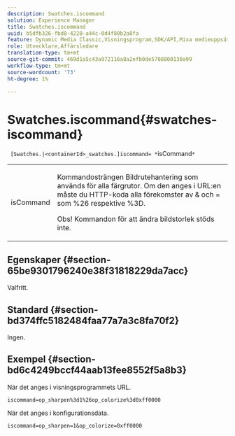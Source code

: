 ```yaml
---
description: Swatches.iscommand
solution: Experience Manager
title: Swatches.iscommand
uuid: b5dfb326-fbd8-4220-a44c-0d4f80b2a8fa
feature: Dynamic Media Classic,Visningsprogram,SDK/API,Mixa medieuppsättningar
role: Utvecklare,Affärsledare
translation-type: tm+mt
source-git-commit: 469d1a5c43a972116a8a2efb0de5708800130a99
workflow-type: tm+mt
source-wordcount: '73'
ht-degree: 1%

---
```



# Swatches.iscommand{#swatches-iscommand}

` [Swatches.|<containerId>_swatches.]iscommand= *`isCommand`*`

<table id="table_43A84C1044574A6FAB8CE67D71AAD5EC"> 
 <tbody> 
  <tr> 
   <td colname="col1"> <p> <span class="codeph"> <span class="varname"> isCommand</span> </span> </p> </td> 
   <td colname="col2"> <p> Kommandosträngen Bildrutehantering som används för alla färgrutor. Om den anges i URL:en måste du HTTP-koda alla förekomster av <span class="codeph"> &amp;</span> och <span class="codeph"> =</span> som <span class="codeph"> %26</span> respektive <span class="codeph"> %3D</span>. </p> <p> <p>Obs!  Kommandon för att ändra bildstorlek stöds inte. </p> </p> </td> 
  </tr> 
 </tbody> 
</table>

## Egenskaper {#section-65be9301796240e38f31818229da7acc}

Valfritt.

## Standard {#section-bd374ffc5182484faa77a7a3c8fa70f2}

Ingen.

## Exempel {#section-bd6c4249bccf44aab13fee8552f5a8b3}

När det anges i visningsprogrammets URL.

`iscommand=op_sharpen%3d1%26op_colorize%3d0xff0000`

När det anges i konfigurationsdata.

`iscommand=op_sharpen=1&op_colorize=0xff0000`
